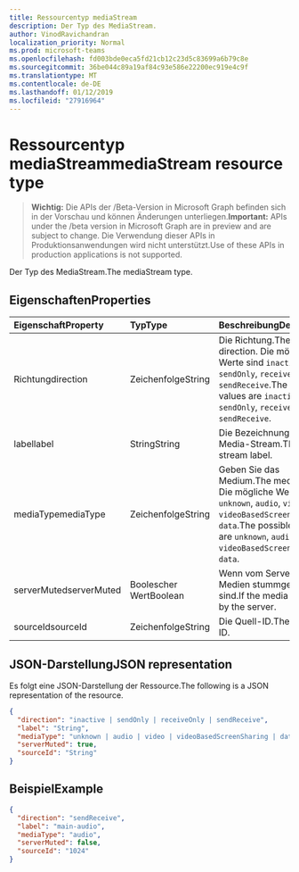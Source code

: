 ```yaml
---
title: Ressourcentyp mediaStream
description: Der Typ des MediaStream.
author: VinodRavichandran
localization_priority: Normal
ms.prod: microsoft-teams
ms.openlocfilehash: fd003bde0eca5fd21cb12c23d5c83699a6b79c8e
ms.sourcegitcommit: 36be044c89a19af84c93e586e22200ec919e4c9f
ms.translationtype: MT
ms.contentlocale: de-DE
ms.lasthandoff: 01/12/2019
ms.locfileid: "27916964"
---
```

# <a name="mediastream-resource-type"></a><span data-ttu-id="fa2f2-103">Ressourcentyp mediaStream</span><span class="sxs-lookup"><span data-stu-id="fa2f2-103">mediaStream resource type</span></span>

> <span data-ttu-id="fa2f2-104">**Wichtig:** Die APIs der /Beta-Version in Microsoft Graph befinden sich in der Vorschau und können Änderungen unterliegen.</span><span class="sxs-lookup"><span data-stu-id="fa2f2-104">**Important:** APIs under the /beta version in Microsoft Graph are in preview and are subject to change.</span></span> <span data-ttu-id="fa2f2-105">Die Verwendung dieser APIs in Produktionsanwendungen wird nicht unterstützt.</span><span class="sxs-lookup"><span data-stu-id="fa2f2-105">Use of these APIs in production applications is not supported.</span></span>

<span data-ttu-id="fa2f2-106">Der Typ des MediaStream.</span><span class="sxs-lookup"><span data-stu-id="fa2f2-106">The mediaStream type.</span></span>

## <a name="properties"></a><span data-ttu-id="fa2f2-107">Eigenschaften</span><span class="sxs-lookup"><span data-stu-id="fa2f2-107">Properties</span></span>

| <span data-ttu-id="fa2f2-108">Eigenschaft</span><span class="sxs-lookup"><span data-stu-id="fa2f2-108">Property</span></span>    | <span data-ttu-id="fa2f2-109">Typ</span><span class="sxs-lookup"><span data-stu-id="fa2f2-109">Type</span></span>    | <span data-ttu-id="fa2f2-110">Beschreibung</span><span class="sxs-lookup"><span data-stu-id="fa2f2-110">Description</span></span>                                                                                                   |
| :---------- | :------ | :------------------------------------------------------------------------------------------------------------ |
| <span data-ttu-id="fa2f2-111">Richtung</span><span class="sxs-lookup"><span data-stu-id="fa2f2-111">direction</span></span>   | <span data-ttu-id="fa2f2-112">Zeichenfolge</span><span class="sxs-lookup"><span data-stu-id="fa2f2-112">String</span></span>  | <span data-ttu-id="fa2f2-113">Die Richtung.</span><span class="sxs-lookup"><span data-stu-id="fa2f2-113">The direction.</span></span> <span data-ttu-id="fa2f2-114">Die möglichen Werte sind `inactive`, `sendOnly`, `receiveOnly`, `sendReceive`.</span><span class="sxs-lookup"><span data-stu-id="fa2f2-114">The possible values are `inactive`, `sendOnly`, `receiveOnly`, `sendReceive`.</span></span>                  |
| <span data-ttu-id="fa2f2-115">label</span><span class="sxs-lookup"><span data-stu-id="fa2f2-115">label</span></span>       | <span data-ttu-id="fa2f2-116">String</span><span class="sxs-lookup"><span data-stu-id="fa2f2-116">String</span></span>  | <span data-ttu-id="fa2f2-117">Die Bezeichnung des Media-Stream.</span><span class="sxs-lookup"><span data-stu-id="fa2f2-117">The media stream label.</span></span>                                                                                       |
| <span data-ttu-id="fa2f2-118">mediaType</span><span class="sxs-lookup"><span data-stu-id="fa2f2-118">mediaType</span></span>   | <span data-ttu-id="fa2f2-119">Zeichenfolge</span><span class="sxs-lookup"><span data-stu-id="fa2f2-119">String</span></span>  | <span data-ttu-id="fa2f2-120">Geben Sie das Medium.</span><span class="sxs-lookup"><span data-stu-id="fa2f2-120">The media type.</span></span> <span data-ttu-id="fa2f2-121">Die mögliche Werte sind `unknown`, `audio`, `video`, `videoBasedScreenSharing`, `data`.</span><span class="sxs-lookup"><span data-stu-id="fa2f2-121">The possible value are `unknown`, `audio`, `video`, `videoBasedScreenSharing`, `data`.</span></span>        |
| <span data-ttu-id="fa2f2-122">serverMuted</span><span class="sxs-lookup"><span data-stu-id="fa2f2-122">serverMuted</span></span> | <span data-ttu-id="fa2f2-123">Boolescher Wert</span><span class="sxs-lookup"><span data-stu-id="fa2f2-123">Boolean</span></span> | <span data-ttu-id="fa2f2-124">Wenn vom Server die Medien stummgeschaltet sind.</span><span class="sxs-lookup"><span data-stu-id="fa2f2-124">If the media is muted by the server.</span></span>                                                                          |
| <span data-ttu-id="fa2f2-125">sourceId</span><span class="sxs-lookup"><span data-stu-id="fa2f2-125">sourceId</span></span>    | <span data-ttu-id="fa2f2-126">Zeichenfolge</span><span class="sxs-lookup"><span data-stu-id="fa2f2-126">String</span></span>  | <span data-ttu-id="fa2f2-127">Die Quell-ID.</span><span class="sxs-lookup"><span data-stu-id="fa2f2-127">The source ID.</span></span>                                                                                                |

## <a name="json-representation"></a><span data-ttu-id="fa2f2-128">JSON-Darstellung</span><span class="sxs-lookup"><span data-stu-id="fa2f2-128">JSON representation</span></span>

<span data-ttu-id="fa2f2-129">Es folgt eine JSON-Darstellung der Ressource.</span><span class="sxs-lookup"><span data-stu-id="fa2f2-129">The following is a JSON representation of the resource.</span></span>

<!-- {
  "blockType": "resource",
  "optionalProperties": [
    "serverMuted"
  ],
  "@odata.type": "microsoft.graph.mediaStream"
}-->
```json
{
  "direction": "inactive | sendOnly | receiveOnly | sendReceive",
  "label": "String",
  "mediaType": "unknown | audio | video | videoBasedScreenSharing | data",
  "serverMuted": true,
  "sourceId": "String"
}
```

## <a name="example"></a><span data-ttu-id="fa2f2-130">Beispiel</span><span class="sxs-lookup"><span data-stu-id="fa2f2-130">Example</span></span>

<!-- {
  "blockType": "example",
  "@odata.type": "microsoft.graph.mediaStream"
}-->
```json
{
  "direction": "sendReceive",
  "label": "main-audio",
  "mediaType": "audio",
  "serverMuted": false,
  "sourceId": "1024"
}
```

<!-- uuid: 8fcb5dbc-d5aa-4681-8e31-b001d5168d79
2015-10-25 14:57:30 UTC -->
<!-- {
  "type": "#page.annotation",
  "description": "mediaStream resource",
  "keywords": "",
  "section": "documentation",
  "tocPath": ""
}-->
